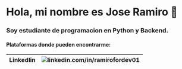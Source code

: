 # Hola, mi nombre es Jose Ramiro 👋

### Soy estudiante de programacion en Python y Backend.

#### Plataformas donde pueden encontrarme:

| Linkedlin | ![linkedin.com/in/ramirofordev01](https://www.linkedin.com/in/ramirofordev01/)|
| --------- | -- |


